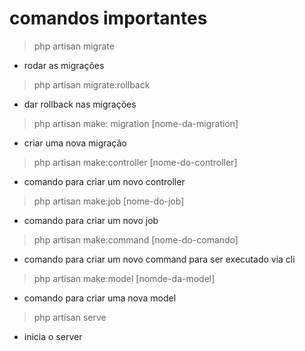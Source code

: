 # comandos importantes

> php artisan migrate
 - rodar as migrações

> php artisan migrate:rollback
- dar rollback nas migrações

> php artisan make: migration [nome-da-migration]
 - criar uma nova migração

> php artisan make:controller [nome-do-controller]
 - comando para criar um novo controller

> php artisan make:job [nome-do-job]
 - comando para criar um novo job

> php artisan make:command [nome-do-comando]
 - comando para criar um novo command para ser executado via cli

> php artisan make:model [nomde-da-model]
- comando para criar uma nova model

> php artisan serve
- inicia o server




